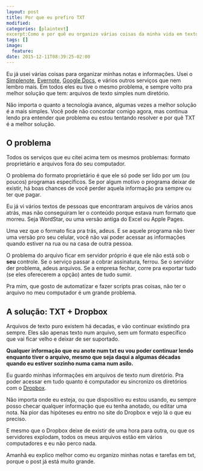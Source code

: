 ```yaml
---
layout: post
title: Por que eu prefiro TXT
modified:
categories: [plaintext]
excerpt:Como e por quê eu organizo várias coisas da minha vida em textos simples em vez de usar apps e formatos proprietários. 
tags: []
image:
  feature:
date: 2015-12-11T08:39:25-02:00
---
```


Eu já usei várias coisas para organizar minhas notas e informações. Usei o
[Simplenote][simplenote], [Evernote][evernote], [Google Docs][googledocs], e
vários outros serviços que nem lembro mais. Em todos eles eu tive o mesmo
problema, e sempre volto pra melhor solução que tem: arquivos de texto simples
num diretório.

Não importa o quanto a tecnologia avance, algumas vezes a melhor solução é a
mais simples. Você pode não concordar comigo agora, mas continua lendo pra
entender que problema eu estou tentando resolver e por quê TXT é a melhor
solução.

## O problema ##

Todos os serviços que eu citei acima tem os mesmos problemas: formato
proprietário e arquivos fora do seu computador.

O problema do formato proprietário é que ele só pode ser lido por um (ou poucos)
programas específicos. Se por algum motivo o programa deixar de existir, há boas
chances de você perder aquela informação pra sempre ou ter que pagar.

Eu já vi vários textos de pessoas que encontraram arquivos de vários anos atrás,
mas não conseguiram ler o conteúdo porque estava num formato que morreu. Seja
WordStar, ou uma versão antiga do Excel ou Apple Pages. 

Uma vez que o formato fica pra trás, adeus. E se aquele programa não tiver uma
versão pro seu celular, você não vai poder acessar as informações quando estiver
na rua ou na casa de outra pessoa.

O problema do arquivo ficar em servidor próprio é que ele não está sob o **seu**
controle. Se o serviço passar a cobrar assinatura, ferrou. Se o servidor der
problema, adeus arquivos. Se a empresa fechar, corre pra exportar tudo (se eles
oferecerem a opção) antes de tudo sumir.

Pra mim, que gosto de automatizar e fazer scripts pras coisas, não ter o arquivo
no meu computador é um grande problema.

## A solução: TXT + Dropbox ##

Arquivos de texto puro existem há decadas, e vão continuar existindo pra sempre.
Eles são apenas texto num arquivo, sem um formato específico que vai ficar velho
e deixar de ser suportado.

**Qualquer informação que eu anote num txt eu vou poder continuar lendo enquanto
tiver o arquivo, mesmo que seja daqui a algumas décadas quando eu estiver
sozinho numa cama num asilo.**

Eu guardo minhas informações em arquivos de texto num diretório. Pra poder
acessar em tudo quanto é computador eu sincronizo os diretórios com o
[Dropbox][dropbox].

Não importa onde eu esteja, ou que dispositivo eu estou usando, eu sempre posso
checar qualquer informação que eu tenha anotado, ou editar uma nota. Na pior das
hipóteses eu entro no site do Dropbox e vejo lá o que eu preciso.

E mesmo que o Dropbox deixe de existir de uma hora para outra, ou que os
servidores explodam, todos os meus arquivos estão em vários computadores e eu
não perco nada.

Amanhã eu explico melhor como eu organizo minhas notas e tarefas em txt, porque
o post já está muito grande.

[simplenote]:http://simplenote.com
[evernote]:http://evernote.com
[googledocs]:http://docs.google.com
[dropbox]:http://dropbox.com
